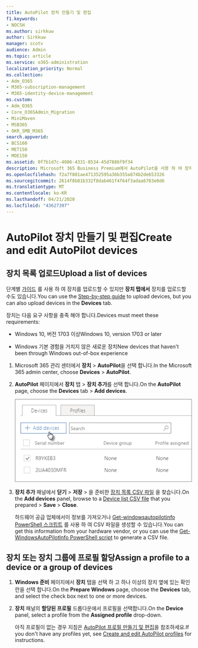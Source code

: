 ```yaml
---
title: AutoPilot 장치 만들기 및 편집
f1.keywords:
- NOCSH
ms.author: sirkkuw
author: Sirkkuw
manager: scotv
audience: Admin
ms.topic: article
ms.service: o365-administration
localization_priority: Normal
ms.collection:
- Adm_O365
- M365-subscription-management
- M365-identity-device-management
ms.custom:
- Adm_O365
- Core_O365Admin_Migration
- MiniMaven
- MSB365
- OKR_SMB_M365
search.appverid:
- BCS160
- MET150
- MOE150
ms.assetid: 0f7b1d7c-4086-4331-8534-45d7886f9f34
description: Microsoft 365 Business Premium에서 AutoPilot을 사용 하 여 장치를 업로드 하는 방법을 알아봅니다. 장치 또는 장치 그룹에 프로필을 할당할 수 있습니다.
ms.openlocfilehash: f2a7f801ae471352595a36b355a874b2de653326
ms.sourcegitcommit: 2614f8b81b332f8dab461f4f64f3adaa6703e0d6
ms.translationtype: MT
ms.contentlocale: ko-KR
ms.lasthandoff: 04/21/2020
ms.locfileid: "43627397"
---
```

# <a name="create-and-edit-autopilot-devices"></a><span data-ttu-id="b9558-104">AutoPilot 장치 만들기 및 편집</span><span class="sxs-lookup"><span data-stu-id="b9558-104">Create and edit AutoPilot devices</span></span>

## <a name="upload-a-list-of-devices"></a><span data-ttu-id="b9558-105">장치 목록 업로드</span><span class="sxs-lookup"><span data-stu-id="b9558-105">Upload a list of devices</span></span>

<span data-ttu-id="b9558-106">단계별 [가이드](add-autopilot-devices-and-profile.md) 를 사용 하 여 장치를 업로드할 수 있지만 **장치 탭에서** 장치를 업로드할 수도 있습니다.</span><span class="sxs-lookup"><span data-stu-id="b9558-106">You can use the [Step-by-step guide](add-autopilot-devices-and-profile.md) to upload devices, but you can also upload devices in the **Devices** tab.</span></span> 
  
<span data-ttu-id="b9558-107">장치는 다음 요구 사항을 충족 해야 합니다.</span><span class="sxs-lookup"><span data-stu-id="b9558-107">Devices must meet these requirements:</span></span>
  
- <span data-ttu-id="b9558-108">Windows 10, 버전 1703 이상</span><span class="sxs-lookup"><span data-stu-id="b9558-108">Windows 10, version 1703 or later</span></span>
    
- <span data-ttu-id="b9558-109">Windows 기본 경험을 거치지 않은 새로운 장치</span><span class="sxs-lookup"><span data-stu-id="b9558-109">New devices that haven't been through Windows out-of-box experience</span></span>

1. <span data-ttu-id="b9558-110">Microsoft 365 관리 센터에서 **장치** \> **AutoPilot**을 선택 합니다.</span><span class="sxs-lookup"><span data-stu-id="b9558-110">In the Microsoft 365 admin center, choose **Devices** \> **AutoPilot**.</span></span>
  
2. <span data-ttu-id="b9558-111">**AutoPilot** 페이지에서 **장치** 탭 \> **장치 추가**를 선택 합니다.</span><span class="sxs-lookup"><span data-stu-id="b9558-111">On the **AutoPilot** page, choose the **Devices** tab \> **Add devices**.</span></span>
    
    ![In the Devices tab, choose Add devices.](../media/6ba81e22-c873-40ad-8a72-ce64d15ea6ba.png)
  
3. <span data-ttu-id="b9558-113">**장치 추가** 패널에서 **닫기** \> **저장** \> 을 준비한 [장치 목록 CSV 파일](https://support.office.com/article/932e3676-2491-49f0-9177-d893d2f5276e) 을 찾습니다.</span><span class="sxs-lookup"><span data-stu-id="b9558-113">On the **Add devices** panel, browse to a [Device list CSV file](https://support.office.com/article/932e3676-2491-49f0-9177-d893d2f5276e) that you prepared \> **Save** \> **Close**.</span></span>
    
    <span data-ttu-id="b9558-114">하드웨어 공급 업체에서이 정보를 가져오거나 [Get-windowsautopilotinfo PowerShell 스크립트](https://www.powershellgallery.com/packages/Get-WindowsAutoPilotInfo) 를 사용 하 여 CSV 파일을 생성할 수 있습니다.</span><span class="sxs-lookup"><span data-stu-id="b9558-114">You can get this information from your hardware vendor, or you can use the [Get-WindowsAutoPilotInfo PowerShell script](https://www.powershellgallery.com/packages/Get-WindowsAutoPilotInfo) to generate a CSV file.</span></span> 
    
## <a name="assign-a-profile-to-a-device-or-a-group-of-devices"></a><span data-ttu-id="b9558-115">장치 또는 장치 그룹에 프로필 할당</span><span class="sxs-lookup"><span data-stu-id="b9558-115">Assign a profile to a device or a group of devices</span></span>

1. <span data-ttu-id="b9558-116">**Windows 준비** 페이지에서 **장치** 탭을 선택 하 고 하나 이상의 장치 옆에 있는 확인란을 선택 합니다.</span><span class="sxs-lookup"><span data-stu-id="b9558-116">On the **Prepare Windows** page, choose the **Devices** tab, and select the check box next to one or more devices.</span></span> 
    
2. <span data-ttu-id="b9558-117">**장치** 패널의 **할당된 프로필** 드롭다운에서 프로필을 선택합니다.</span><span class="sxs-lookup"><span data-stu-id="b9558-117">On the **Device** panel, select a profile from the **Assigned profile** drop-down.</span></span> 
    
    <span data-ttu-id="b9558-118">아직 프로필이 없는 경우 지침은 [AutoPilot 프로필 만들기 및 편집](create-and-edit-autopilot-profiles.md)을 참조하세요.</span><span class="sxs-lookup"><span data-stu-id="b9558-118">If you don't have any profiles yet, see [Create and edit AutoPilot profiles](create-and-edit-autopilot-profiles.md) for instructions.</span></span> 
    
